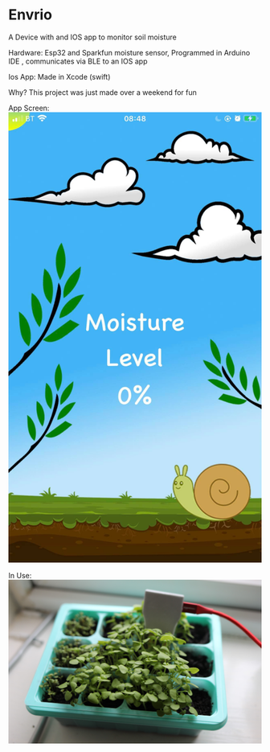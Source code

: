 # Envrio
A Device with and IOS app to monitor soil moisture

Hardware:
Esp32 and Sparkfun moisture sensor,
Programmed in Arduino IDE , communicates via BLE to an IOS app

Ios App:
Made in Xcode (swift)


Why?
This project was just made over a weekend for fun

App Screen:
<img src="AppMainScreen.jpg" width="600" >

In Use:
<img src="Enviro in use.jpg" width="600" >
